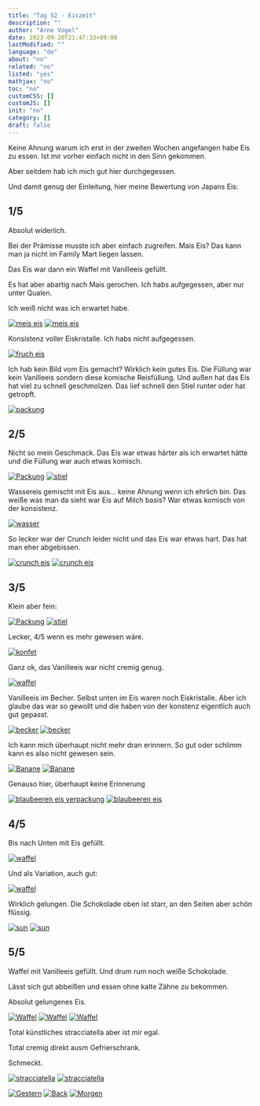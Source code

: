 ```yaml
---
title: "Tag 52 - Eiszeit"
description: ""
author: "Arne Vogel"
date: 2023-09-20T21:47:33+09:00
lastModified: ""
language: "de"
about: "no"
related: "no"
listed: "yes"
mathjax: "no"
toc: "no"
customCSS: []
customJS: []
init: "no"
category: []
draft: false
---
```


Keine Ahnung warum ich erst in der zweiten Wochen angefangen habe Eis zu essen.
Ist mir vorher einfach nicht in den Sinn gekommen.

Aber seitdem hab ich mich gut hier durchgegessen.

Und damit genug der Einleitung, hier meine Bewertung von Japans Eis:

## 1/5

Absolut widerlich.

Bei der Prämisse musste ich aber einfach zugreifen.
Mais Eis?
Das kann man ja nicht im Family Mart liegen lassen.

Das Eis war dann ein Waffel mit Vanilleeis gefüllt.

Es hat aber abartig nach Mais gerochen.
Ich habs aufgegessen, aber nur unter Qualen.

Ich weiß nicht was ich erwartet habe.

[![meis eis](mais-small.jpg)](mais.jpg)
[![meis eis](mais2-small.jpg)](mais2.jpg)

Konsistenz voller Eiskristalle.
Ich habs nicht aufgegessen.

[![fruch eis](frucht-small.jpg)](frucht.jpg)

Ich hab kein Bild vom Eis gemacht?
Wirklich kein gutes Eis.
Die Füllung war kein Vanilleeis sondern diese komische Reisfüllung.
Und außen hat das Eis hat viel zu schnell geschmolzen.
Das lief schnell den Stiel runter oder hat getropft.

[![packung](packung3-small.jpg)](packung3.jpg)

## 2/5

Nicht so mein Geschmack.
Das Eis war etwas härter als ich erwartet hätte und die Füllung war auch etwas komisch.

[![Packung](packung1-small.jpg)](packung1.jpg)
[![stiel](stiel1-small.jpg)](stiel1.jpg)

Wassereis gemischt mit Eis aus... keine Ahnung wenn ich ehrlich bin.
Das weiße was man da sieht war Eis auf Milch basis?
War etwas komisch von der konsistenz.

[![wasser](wasser-small.jpg)](wasser.jpg)

So lecker war der Crunch leider nicht und das Eis war etwas hart.
Das hat man eher abgebissen.

[![crunch eis](crunch-small.jpg)](crunch.jpg)
[![crunch eis](crunch2-small.jpg)](crunch2.jpg)

## 3/5

Klein aber fein:

[![Packung](packung2-small.jpg)](packung2.jpg)
[![stiel](stiel2-small.jpg)](stiel2.jpg)

Lecker, 4/5 wenn es mehr gewesen wäre.

[![konfet](konfet-small.jpg)](konfet.jpg)

Ganz ok, das Vanilleeis war nicht cremig genug.

[![waffel](waffel5-small.jpg)](waffel5.jpg)

Vanilleeis im Becher.
Selbst unten im Eis waren noch Eiskristalle.
Aber ich glaube das war so gewollt und die haben von der konstenz eigentlich auch gut gepasst.

[![becker](becher-small.jpg)](becher.jpg)
[![becker](becher2-small.jpg)](becher2.jpg)

Ich kann mich überhaupt nicht mehr dran erinnern.
So gut oder schlimm kann es also nicht gewesen sein.

[![Banane](banane1-small.jpg)](banane1.jpg)
[![Banane](banane2-small.jpg)](banane2.jpg)

Genauso hier, überhaupt keine Erinnerung

[![blaubeeren eis verpackung](blau-small.jpg)](blau.jpg)
[![blaubeeren eis](blau2-small.jpg)](blau2.jpg)

## 4/5

Bis nach Unten mit Eis gefüllt.

[![waffel](waffel-small.jpg)](waffel.jpg)

Und als Variation, auch gut:

[![waffel](waffel6-small.jpg)](waffel6.jpg)

Wirklich gelungen.
Die Schokolade oben ist starr, an den Seiten aber schön flüssig.

[![sun](sun-small.jpg)](sun.jpg)
[![sun](sun2-small.jpg)](sun2.jpg)

## 5/5

Waffel mit Vanilleeis gefüllt.
Und drum rum noch weiße Schokolade.

Lässt sich gut abbeißen und essen ohne kalte Zähne zu bekommen.

Absolut gelungenes Eis.

[![Waffel](waffel2-small.jpg)](waffel2.jpg)
[![Waffel](waffel3-small.jpg)](waffel3.jpg)
[![Waffel](waffel4-small.jpg)](waffel4.jpg)

Total künstliches stracciatella aber ist mir egal.

Total cremig direkt ausm Gefrierschrank.

Schmeckt.

[![stracciatella](stracciatella-small.jpg)](stracciatella.jpg)
[![stracciatella](stracciatella2-small.jpg)](stracciatella2.jpg)


[![Gestern](../left.png)](../tag-51) [![Back](../back.png)](..) [![Morgen](../right.png)](../tag-53)
